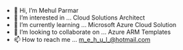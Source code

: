 - 👋 Hi, I’m Mehul Parmar
- 👀 I’m interested in ... Cloud Solutions Architect
- 🌱 I’m currently learning ... Microsoft Azure Cloud Solution
- 💞️ I’m looking to collaborate on ... Azure ARM Templates
- 📫 How to reach me ... m_e_h_u_l_@hotmail.com

<!---
mehul310784/mehul310784 is a ✨ special ✨ repository because its `README.md` (this file) appears on your GitHub profile.
You can click the Preview link to take a look at your changes.
--->
